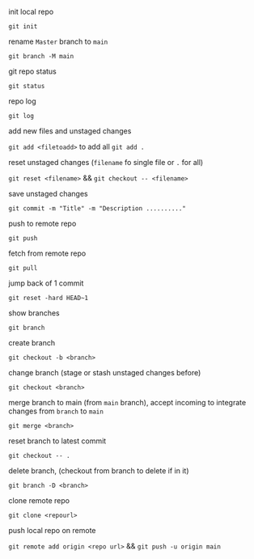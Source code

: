init local repo

`git init`

rename `Master` branch to `main`

`git branch -M main`

git repo status

`git status`

repo log

`git log`

add new files and unstaged changes

`git add <filetoadd>` to add all `git add .`

reset unstaged changes (`filename` fo single file or `.` for all)

`git reset <filename>` && `git checkout -- <filename>`

save unstaged changes

`git commit -m "Title" -m "Description .........."`

push to remote repo

`git push`

fetch from remote repo

`git pull`

jump back of 1 commit

`git reset -hard HEAD~1`

show branches

`git branch`

create branch

`git checkout -b <branch>`

change branch (stage or stash unstaged changes before)

`git checkout <branch>`

merge branch to main (from `main` branch), accept incoming to integrate changes from `branch` to `main`

`git merge <branch>`

reset branch to latest commit

`git checkout -- .`

delete branch, (checkout from branch to delete if in it)

`git branch -D <branch>`

clone remote repo

`git clone <repourl>`

push local repo on remote

`git remote add origin <repo url>` && `git push -u origin main`